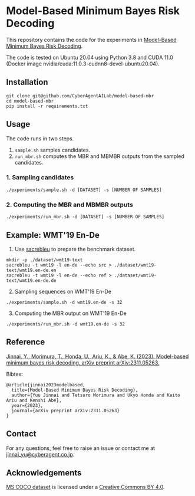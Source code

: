 # Model-Based Minimum Bayes Risk Decoding


This repository contains the code for the experiments in [Model-Based Minimum Bayes Risk Decoding](https://arxiv.org/abs/2311.05263).

The code is tested on Ubuntu 20.04 using Python 3.8 and CUDA 11.0 (Docker image nvidia/cuda:11.0.3-cudnn8-devel-ubuntu20.04).

## Installation

```
git clone git@github.com/CyberAgentAILab/model-based-mbr
cd model-based-mbr
pip install -r requirements.txt
```

## Usage

The code runs in two steps.
1. `sample.sh` samples candidates.
2. `run_mbr.sh` computes the MBR and MBMBR outputs from the sampled candidates.

### 1. Sampling candidates

```
./experiments/sample.sh -d [DATASET] -s [NUMBER OF SAMPLES] 
```

### 2. Computing the MBR and MBMBR outputs

```
./experiments/run_mbr.sh -d [DATASET] -s [NUMBER OF SAMPLES]
```


## Example: WMT'19 En-De

1. Use [sacrebleu](https://github.com/mjpost/sacrebleu) to prepare the benchmark dataset.
```
mkdir -p ./dataset/wmt19-text
sacrebleu -t wmt19 -l en-de --echo src > ./dataset/wmt19-text/wmt19.en-de.en
sacrebleu -t wmt19 -l en-de --echo ref > ./dataset/wmt19-text/wmt19.en-de.de
```

2. Sampling sequences on WMT'19 En-De

```
./experiments/sample.sh -d wmt19.en-de -s 32
```

3. Computing the MBR output on WMT'19 En-De

```
./experiments/run_mbr.sh -d wmt19.en-de -s 32
```

## Reference

[Jinnai, Y., Morimura, T., Honda, U., Ariu, K., & Abe, K. (2023). Model-based minimum bayes risk decoding. arXiv preprint arXiv:2311.05263.](https://arxiv.org/abs/2311.05263)

Bibtex:
```
@article{jinnai2023modelbased,
  title={Model-Based Minimum Bayes Risk Decoding},
  author={Yuu Jinnai and Tetsuro Morimura and Ukyo Honda and Kaito Ariu and Kenshi Abe},
  year={2023},
  journal={arXiv preprint arXiv:2311.05263}
}
```

## Contact
For any questions, feel free to raise an issue or contact me at jinnai_yu@cyberagent.co.jp.

## Acknowledgements

[MS COCO dataset](https://cocodataset.org/#home) is licensed under a [Creative Commons BY 4.0](https://creativecommons.org/licenses/by/4.0/).
